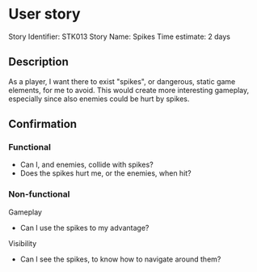 # User story 

Story Identifier: STK013
Story Name: Spikes
Time estimate: 2 days

## Description 

As a player, I want there to exist "spikes", or dangerous, static game elements, for me to avoid. This would create more interesting gameplay, especially since also enemies could be hurt by spikes.

## Confirmation

### Functional
- Can I, and enemies, collide with spikes?
- Does the spikes hurt me, or the enemies, when hit?

### Non-functional
Gameplay
- Can I use the spikes to my advantage?

Visibility
- Can I see the spikes, to know how to navigate around them?

